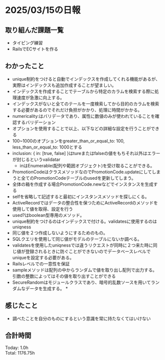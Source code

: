 # 2025/03/15の日報
## 取り組んだ課題一覧
* タイピング練習
*  RailsでECサイトを作る
## わかったこと
*  unique制約をつけると自動でインデックスを作成してくれる機能があるが、実際はインデックスも追加作成することが望ましい。
  *  インデックスを作成することでテーブルから特定のカラムを検索する際に処理速度が急激に向上する。
  *  インデックスがないと全てのテールを一度検索してから目的のカラムを検索する必要があるのでそれだけ負担がかかり、処理に時間がかかる。
*  numericality:はバリデータであり、属性に数値のみが使われていることを確認するバリデーション
  *  オプションを使用することで以上、以下などの詳細な設定を行うことができる
  *  100~1000のオプションをgreater_than_or_equal_to: 100, less_than_or_equal_to: 1000とする
* inclusion: { in: [true, false] }はtureまたはfalseの値をもちそれ以外はエラーが封じるというvalidatar
  * inはEnumerable(配列や範囲オブジェクト)を受け取ることができる。
*  PromotionCodeはクラスメソッドなのでPromotionCode.updateにしてしまうと全てのPromotionCodeテーブルのusedを更新してしまう。
  * 全体の箱を作成する場合PromotionCode.newなどでインスタンスを生成する
* selfを省略して記述すると最初にインスタンスメソッドを探しにくる。
* ActiveRecordではデータの整合性を保つためにActiveRecordのメソッドを使用して値を取得、設定を行う
*  used?はboolean型専用のメソッド。
*  unique制約をつけるのはインデックスで付ける。validatesに使用するのはuniqness
  * 同じ値を２つ作成しないようにするためのもの。
  * SQLクエリを使用して同じ値がモデルのテーブルにないか調べる。
  * validatesを使用したuniqnessでは違うリクエストが同時に２つ来た時に同じ値が登録されるときに防ぐことができないのでデータベースレベルでuniqueを設定する必要がある。
  * Railsレベルでの一意性を保証
* sampleメソッドは配列の中からランダムで値を取り出し配列で出力する。引数の整数によってはその値を取り出すことができる
* SecureRandomはモジュールクラスであり、暗号的乱数ソースを用いてランダムなデータを生成する。
  *           
## 感じたこと
* 調べたことを自分のものにするという意識を常に持たなくてはいけない
## 合計時間 
Today: 1.0h<br>
Total: 1176.75h
